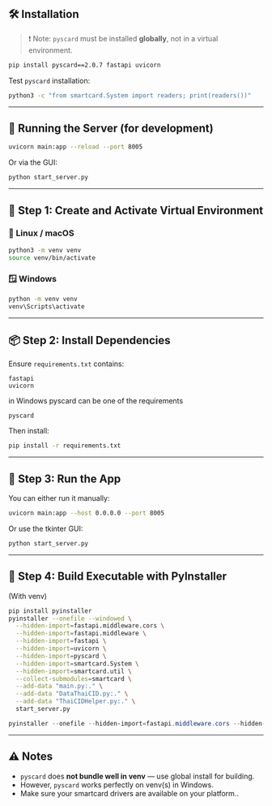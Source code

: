## 🛠️ Installation

> ❗ Note: `pyscard` must be installed **globally**, not in a virtual environment.

```bash
pip install pyscard==2.0.7 fastapi uvicorn
```

Test `pyscard` installation:

```bash
python3 -c "from smartcard.System import readers; print(readers())"
```

---

## 🧪 Running the Server (for development)

```bash
uvicorn main:app --reload --port 8005
```

Or via the GUI:

```bash
python start_server.py
```

---

## 🧰 Step 1: Create and Activate Virtual Environment

### 🐧 Linux / macOS

```bash
python3 -m venv venv
source venv/bin/activate
```

### 🪟 Windows

```cmd
python -m venv venv
venv\Scripts\activate
```

---

## 📦 Step 2: Install Dependencies

Ensure `requirements.txt` contains:

```
fastapi
uvicorn
```

in Windows pyscard can be one of the requirements
```
pyscard
```

Then install:

```bash
pip install -r requirements.txt
```

---

## 🚀 Step 3: Run the App

You can either run it manually:

```bash
uvicorn main:app --host 0.0.0.0 --port 8005
```

Or use the tkinter GUI:

```bash
python start_server.py
```

---

## 🔧 Step 4: Build Executable with PyInstaller

(With venv)

```bash
pip install pyinstaller
pyinstaller --onefile --windowed \
  --hidden-import=fastapi.middleware.cors \
  --hidden-import=fastapi.middleware \
  --hidden-import=fastapi \
  --hidden-import=uvicorn \
  --hidden-import=pyscard \
  --hidden-import=smartcard.System \
  --hidden-import=smartcard.util \
  --collect-submodules=smartcard \
  --add-data "main.py:." \
  --add-data "DataThaiCID.py:." \
  --add-data "ThaiCIDHelper.py:." \
  start_server.py
```

```powershell
pyinstaller --onefile --hidden-import=fastapi.middleware.cors --hidden-import=fastapi.middleware --hidden-import=fastapi --hidden-import=uvicorn --hidden-import=pyscard --hidden-import=smartcard.System --hidden-import=smartcard.util --collect-submodules=smartcard --add-data "main.py;." --add-data "DataThaiCID.py;." --add-data "ThaiCIDHelper.py;." start_server.py
```

---

## ⚠️ Notes

- `pyscard` does **not bundle well in venv** — use global install for building.
- However, `pyscard` works perfectly on venv(s) in Windows.
- Make sure your smartcard drivers are available on your platform..
